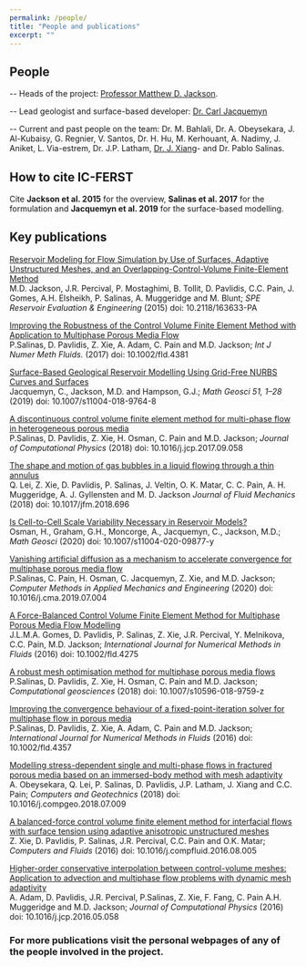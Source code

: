 ```yaml
---
permalink: /people/
title: "People and publications"
excerpt: ""
---
```


## People

 -- Heads of the project: <a href="http://www.imperial.ac.uk/people/m.d.jackson">Professor Matthew D. Jackson</a>.

 -- Lead geologist and surface-based developer: <a href="http://www.imperial.ac.uk/people/c.jacquemyn">Dr. Carl Jacquemyn</a>

 -- Current and past people on the team: Dr. M. Bahlali, Dr. A. Obeysekara, J. Al-Kubaisy, G. Regnier, V. Santos, Dr. H. Hu, M. Kerhouant, A. Nadimy, J. Aniket, L. Via-estrem, Dr. J.P. Latham, <a href="http://www.imperial.ac.uk/people/j.xiang">Dr. J. Xiang</a>- and Dr. Pablo Salinas.

## How to cite IC-FERST

Cite <b>Jackson et al. 2015</b> for the overview, <b>Salinas et al. 2017</b> for the formulation and <b>Jacquemyn et al. 2019</b> for the surface-based modelling.

## Key publications

   <p> <a href="https://www.onepetro.org/journal-paper/SPE-163633-PA">
          Reservoir Modeling for Flow Simulation by Use of Surfaces, Adaptive
          Unstructured Meshes, and an Overlapping-Control-Volume
          Finite-Element Method
       </a> <br>
       M.D. Jackson, J.R. Percival, P. Mostaghimi, B. Tollit, D. Pavlidis,
         C.C. Pain, J. Gomes, A.H. Elsheikh, P. Salinas,
         A. Muggeridge and M. Blunt;
       <em> SPE Reservoir Evaluation &amp; Engineering</em>
       (2015) doi: 10.2118/163633-PA
    </p>

   <p><a href="http://onlinelibrary.wiley.com/doi/10.1002/fld.4381/pdf">
           Improving the Robustness of the Control Volume Finite Element Method with Application to Multiphase Porous Media Flow
      </a><br>
      P.Salinas, D. Pavlidis, Z. Xie, A. Adam, C. Pain and M.D. Jackson;
      <em> Int J Numer Meth Fluids. </em>
      (2017) doi: 10.1002/fld.4381
   </p>

   <p><a href="https://doi.org/10.1007/s11004-018-9764-8">
           Surface-Based Geological Reservoir Modelling Using Grid-Free NURBS Curves and Surfaces
      </a><br>
      Jacquemyn, C., Jackson, M.D. and Hampson, G.J.;
      <em>Math Geosci 51, 1–28</em>
      (2019) doi: 10.1007/s11004-018-9764-8
   </p>

   <p><a href="https://www.sciencedirect.com/science/article/pii/S0021999117307313?via%3Dihub">
           A discontinuous control volume finite element method for multi-phase flow in heterogeneous porous media
      </a><br>
      P.Salinas, D. Pavlidis, Z. Xie, H. Osman, C. Pain and M.D. Jackson;
      <em> Journal of Computational Physics </em>
      (2018) doi: 10.1016/j.jcp.2017.09.058
   </p>

   <p><a href="https://www.sciencedirect.com/science/article/pii/S0021999117307313?via%3Dihub">
           The shape and motion of gas bubbles in a liquid flowing through a thin annulus
      </a><br>
    Q. Lei, Z. Xie, D. Pavlidis, P. Salinas, J. Veltin, O. K. Matar, C. C. Pain, A. H. Muggeridge, A. J. Gyllensten and M. D. Jackson 
      <em> Journal of Fluid Mechanics </em>
      (2018) doi: 10.1017/jfm.2018.696
   </p>

   <p><a href="https://doi.org/10.1007/s11004-020-09877-y">
           Is Cell-to-Cell Scale Variability Necessary in Reservoir Models?
      </a><br>
      Osman, H., Graham, G.H., Moncorge, A., Jacquemyn, C., Jackson, M.D.;
      <em>Math Geosci</em>
      (2020) doi: 10.1007/s11004-020-09877-y
   </p>

   <p><a href="https://www.sciencedirect.com/science/article/pii/S0045782519304001?via%3Dihub">
           Vanishing artificial diffusion as a mechanism to accelerate convergence for multiphase porous media flow
      </a><br>
      P.Salinas, C. Pain, H. Osman, C. Jacquemyn, Z. Xie, and M.D. Jackson;
      <em> Computer Methods in Applied Mechanics and Engineering </em>
      (2020) doi: 10.1016/j.cma.2019.07.004
   </p>

   <p><a href="http://onlinelibrary.wiley.com/doi/10.1002/fld.4275/abstract">
           A Force-Balanced Control Volume Finite Element Method for Multiphase Porous Media Flow Modelling
      </a><br>
      J.L.M.A. Gomes, D. Pavlidis, P. Salinas, Z. Xie, J.R.
Percival, Y. Melnikova, C.C. Pain, M.D. Jackson;
      <em>International Journal for Numerical Methods in Fluids</em>
      (2016) doi: 10.1002/fld.4275
   </p>

   <p><a href="https://link.springer.com/article/10.1007/s10596-018-9759-z">
           A robust mesh optimisation method for multiphase porous media flows
      </a><br>
      P.Salinas, D. Pavlidis, Z. Xie, H. Osman, C. Pain and M.D. Jackson;
      <em> Computational geosciences </em>
      (2018) doi: 10.1007/s10596-018-9759-z
   </p>

   <p><a href="http://onlinelibrary.wiley.com/doi/10.1002/fld.4357/full">
           Improving the convergence behaviour of a fixed-point-iteration solver for multiphase flow in porous media
      </a><br>
      P.Salinas, D. Pavlidis, Z. Xie, A. Adam, C. Pain and M.D. Jackson;
      <em>International Journal for Numerical Methods in Fluids</em>
      (2016) doi: 10.1002/fld.4357
   </p>

   <p><a href="https://www.sciencedirect.com/science/article/pii/S0266352X18301824?via%3Dihub">
           Modelling stress-dependent single and multi-phase flows in fractured porous media based on an immersed-body method with mesh adaptivity
      </a><br>
       A. Obeysekara, Q. Lei, P. Salinas, D. Pavlidis, J.P. Latham, J. Xiang and C.C. Pain;
      <em>Computers and Geotechnics</em>
      (2018) doi: 10.1016/j.compgeo.2018.07.009
   </p>


   <p><a href="http://www.sciencedirect.com/science/article/pii/S0045793016302511">
           A balanced-force control volume finite element method for interfacial flows with surface tension using adaptive anisotropic unstructured meshes
      </a><br>
      Z. Xie, D. Pavlidis, P. Salinas, J.R. Percival, C.C. Pain and O.K. Matar;
      <em>Computers and Fluids</em>
      (2016) doi: 10.1016/j.compfluid.2016.08.005
   </p>



   <p><a href="http://www.sciencedirect.com/science/article/pii/S0021999116302030">
           Higher-order conservative interpolation between control-volume meshes: Application to advection and multiphase flow problems with dynamic mesh adaptivity
      </a><br>
      A. Adam, D. Pavlidis,  J.R. Percival, P.Salinas, Z. Xie, F. Fang, C. Pain A.H. Muggeridge and M.D. Jackson;
      <em>Journal of Computational Physics</em>
      (2016) doi: 10.1016/j.jcp.2016.05.058
   </p>





<h3> For more publications visit the personal webpages of any of the people involved in the project.</h3>
